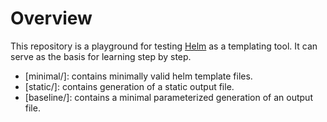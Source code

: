 # Overview

This repository is a playground for testing [Helm](https://helm.sh) as a templating tool.
It can serve as the basis for learning step by step.

- [minimal/]: contains minimally valid helm template files.
- [static/]: contains generation of a static output file.
- [baseline/]: contains a minimal parameterized generation of an output file.
